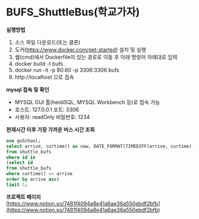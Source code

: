 # BUFS_ShuttleBus(학교가자)


**실행방법**
1. 소스 파일 다운로드(또는 클론)
2. 도커(https://www.docker.com/get-started) 설치 및 실행
3. 쉘(cmd)에서 Dockerfile이 있는 경로로 이동 후 아래 명령어 차례대로 입력
4. docker build -t bufs .
5. docker run -it -p 80:80 -p 3306:3306 bufs
6. http://localhost 으로 접속
   
**mysql 접속 및 확인**
- MYSQL GUI 툴(heidiSQL, MYSQL Workbench 등)로 접속 가능
- 호스트: 127.0.0.1 포트: 3306
- 사용자: readOnly 비밀번호: 1234   
   
**현재시간 이후 가장 가까운 버스 시간 조회**
```sql
use goSchool;
select arrive, curtime() as now, DATE_FORMAT(TIMEDIFF(arrive, curtime()), '%k시간 %i분후') as diff
from shuttle_bufs  
where id in   
(select id   
from shuttle_bufs
where curtime() <= arrive
order by arrive asc)   
limit 1;
```

**프로젝트 페이지**   
[https://www.notion.so/7481f4094a8e41a6ae36a550ebdf2bfb](https://www.notion.so/7481f4094a8e41a6ae36a550ebdf2bfb)
